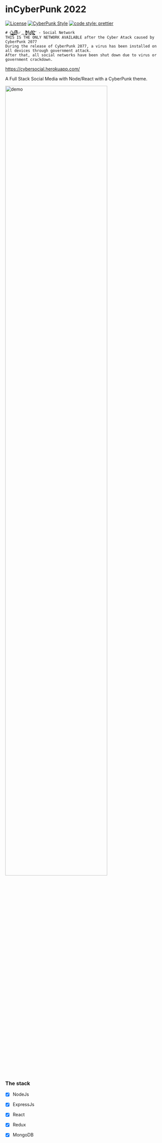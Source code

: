 # inCyberPunk 2022

[![License](https://img.shields.io/badge/license-MIT-blue.svg?style=flat-square)](https://github.com/inPhoenix/)
[![CyberPunk Style](https://img.shields.io/badge/theme-cyberpunk-%23553344.svg)](https://inphoenix.github.io/inPhoenix/)
[![code style: prettier](https://img.shields.io/badge/code_style-prettier-ff69b4.svg?style=flat-square)](https://github.com/prettier/prettier)


    # C̵̡̡͓̪̺̲̺̳̭̱̩͖͔̽̈́͜y̵̢̺̮̥̠̲̼̫͗b̴̲͇̟̭̹͆͒̈́̒͋̃̌̇̈̆̚͠͠ȅ̷̡̢̩̺̏r̴̢̛̹̲̜͙͉̩̩̣͉̺͂̀́̈́̇͛͋̊̉̈́̇P̵̡͊̚ų̵̙̣͓̤̼̭̤̥̯̻̯̒ͅň̸̛̯͕̦̦͓̙̋͐̈́́̉ͅḱ̷̡̪͚͉̟̘̳̯̳͉̈́͐͂̇̾͑̕̕͝ͅ  - Social Network
    THIS IS THE ONLY NETWORK AVAILABLE after the Cyber Atack caused by CyberPunk 2077 
    During the release of CyberPunk 2077, a virus has been installed on all devices through government attack.
    After that, all social networks have been shut down due to virus or government crackdown.
    

https://cybersocial.herokuapp.com/

A Full Stack Social Media with Node/React with a CyberPunk theme.

<img title="logo" src="public/cyberpunksocialpreview.jpg" width="80%" alt='demo'>

### The stack

- [x] NodeJs
- [x] ExpressJs
- [x] React
- [x] Redux
- [x] MongoDB

